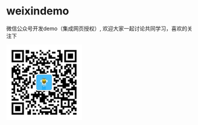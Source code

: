 # weixindemo
微信公众号开发demo（集成网页授权）,
欢迎大家一起讨论共同学习，喜欢的关注下


<img src="https://github.com/itbeebee/weixindemo/blob/master/src/main/webapp/images/itbee.jpg" width = "200" height = "200" alt="图片名称" align="left" />
